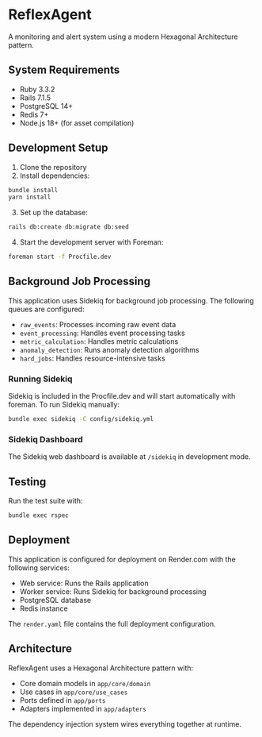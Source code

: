 # ReflexAgent

A monitoring and alert system using a modern Hexagonal Architecture pattern.

## System Requirements

* Ruby 3.3.2
* Rails 7.1.5
* PostgreSQL 14+
* Redis 7+
* Node.js 18+ (for asset compilation)

## Development Setup

1. Clone the repository
2. Install dependencies:
```bash
bundle install
yarn install
```
3. Set up the database:
```bash
rails db:create db:migrate db:seed
```
4. Start the development server with Foreman:
```bash
foreman start -f Procfile.dev
```

## Background Job Processing

This application uses Sidekiq for background job processing. The following queues are configured:

- `raw_events`: Processes incoming raw event data
- `event_processing`: Handles event processing tasks
- `metric_calculation`: Handles metric calculations
- `anomaly_detection`: Runs anomaly detection algorithms
- `hard_jobs`: Handles resource-intensive tasks

### Running Sidekiq

Sidekiq is included in the Procfile.dev and will start automatically with foreman. 
To run Sidekiq manually:

```bash
bundle exec sidekiq -C config/sidekiq.yml
```

### Sidekiq Dashboard

The Sidekiq web dashboard is available at `/sidekiq` in development mode.

## Testing

Run the test suite with:

```bash
bundle exec rspec
```

## Deployment

This application is configured for deployment on Render.com with the following services:

- Web service: Runs the Rails application
- Worker service: Runs Sidekiq for background processing
- PostgreSQL database
- Redis instance

The `render.yaml` file contains the full deployment configuration.

## Architecture

ReflexAgent uses a Hexagonal Architecture pattern with:

- Core domain models in `app/core/domain`
- Use cases in `app/core/use_cases`
- Ports defined in `app/ports`
- Adapters implemented in `app/adapters`

The dependency injection system wires everything together at runtime.
